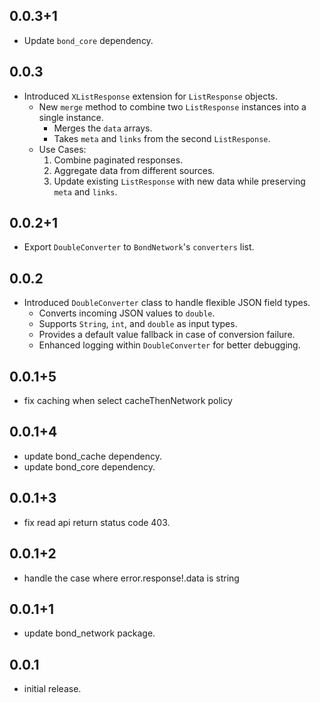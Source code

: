 ## 0.0.3+1

* Update `bond_core` dependency.

## 0.0.3

- Introduced `XListResponse` extension for `ListResponse` objects.
    - New `merge` method to combine two `ListResponse` instances into a single instance.
        - Merges the `data` arrays.
        - Takes `meta` and `links` from the second `ListResponse`.
    - Use Cases:
        1. Combine paginated responses.
        2. Aggregate data from different sources.
        3. Update existing `ListResponse` with new data while preserving `meta` and `links`.

## 0.0.2+1

* Export `DoubleConverter` to `BondNetwork`'s `converters` list.

## 0.0.2

* Introduced `DoubleConverter` class to handle flexible JSON field types.
    - Converts incoming JSON values to `double`.
    - Supports `String`, `int`, and `double` as input types.
    - Provides a default value fallback in case of conversion failure.
    - Enhanced logging within `DoubleConverter` for better debugging.

## 0.0.1+5

* fix caching when select cacheThenNetwork policy

## 0.0.1+4

* update bond_cache dependency.
* update bond_core dependency.

## 0.0.1+3

* fix read api return status code 403.

## 0.0.1+2

* handle the case where error.response!.data is string

## 0.0.1+1

* update bond_network package.

## 0.0.1

* initial release.